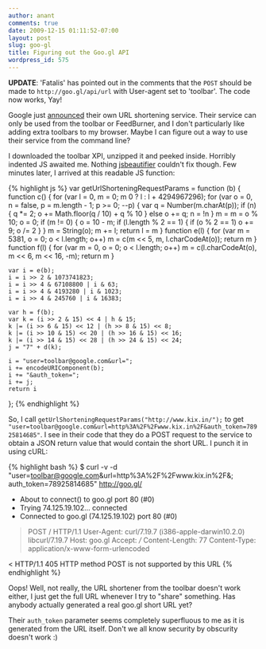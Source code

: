 ```yaml
---
author: anant
comments: true
date: 2009-12-15 01:11:52-07:00
layout: post
slug: goo-gl
title: Figuring out the Goo.gl API
wordpress_id: 575
---
```


**UPDATE**: 'Fatalis' has pointed out in the comments that the `POST` should be made to `http://goo.gl/api/url` with User-agent set to 'toolbar'. The code now works, Yay!

Google just [announced](http://googleblog.blogspot.com/2009/12/making-urls-shorter-for-google-toolbar.html) their own URL shortening service. Their service can only be used from the toolbar or FeedBurner, and I don't particularly like adding extra toolbars to my browser. Maybe I can figure out a way to use their service from the command line?

I downloaded the toolbar XPI, unzipped it and peeked inside. Horribly indented JS awaited me. Nothing [jsbeautifier](http://jsbeautifier.org/) couldn't fix though. Few minutes later, I arrived at this readable JS function:

{% highlight js %}
var getUrlShorteningRequestParams = function (b) {
    function c() {
        for (var l = 0, m = 0; m  0 ? l : l + 4294967296);
        for (var o = 0, n = false, p = m.length - 1; p >= 0; --p) {
            var q = Number(m.charAt(p));
            if (n) {
                q *= 2;
                o += Math.floor(q / 10) + q % 10
            } else o += q;
            n = !n
        }
        m = m = o % 10;
        o = 0;
        if (m != 0) {
            o = 10 - m;
            if (l.length % 2 == 1) {
                if (o % 2 == 1) o += 9;
                o /= 2
            }
        }
        m = String(o);
        m += l;
        return l = m
    }
    function e(l) {
        for (var m = 5381, o = 0; o < l.length; o++)
            m = c(m << 5, m, l.charCodeAt(o));
        return m
    }
    function f(l) {
        for (var m = 0, o = 0; o < l.length; o++)
            m = c(l.charCodeAt(o), m << 6, m << 16, -m);
        return m
    }

    var i = e(b);
    i = i >> 2 & 1073741823;
    i = i >> 4 & 67108800 | i & 63;
    i = i >> 4 & 4193280 | i & 1023;
    i = i >> 4 & 245760 | i & 16383;

    var h = f(b);
    var k = (i >> 2 & 15) << 4 | h & 15;
    k |= (i >> 6 & 15) << 12 | (h >> 8 & 15) << 8;
    k |= (i >> 10 & 15) << 20 | (h >> 16 & 15) << 16;
    k |= (i >> 14 & 15) << 28 | (h >> 24 & 15) << 24;
    j = "7" + d(k);

    i = "user=toolbar@google.com&url=";
    i += encodeURIComponent(b);
    i += "&auth_token=";
    i += j;
    return i
};
{% endhighlight %}

So, I call `getUrlShorteningRequestParams("http://www.kix.in/");` to get `"user=toolbar@google.com&url=http%3A%2F%2Fwww.kix.in%2F&auth_token=78925814685"`. I see in their code that they do a POST request to the service to obtain a JSON return value that would contain the short URL. I punch it in using cURL:

{% highlight bash %}
$ curl -v -d\
   "user=toolbar@google.com&url=http%3A%2F%2Fwww.kix.in%2F&;\
   auth_token=78925814685" http://goo.gl/
* About to connect() to goo.gl port 80 (#0)
*   Trying 74.125.19.102... connected
* Connected to goo.gl (74.125.19.102) port 80 (#0)
> POST / HTTP/1.1
> User-Agent: curl/7.19.7 (i386-apple-darwin10.2.0) libcurl/7.19.7
> Host: goo.gl
> Accept: */*
> Content-Length: 77
> Content-Type: application/x-www-form-urlencoded
>
< HTTP/1.1 405 HTTP method POST is not supported by this URL
{% endhighlight %}

Oops! Well, not really, the URL shortener from the toolbar doesn't work either, I just get the full URL whenever I try to "share" something. Has anybody actually generated a real goo.gl short URL yet?

Their `auth_token` parameter seems completely superfluous to me as it is generated from the URL itself. Don't we all know security by obscurity doesn't work :)
